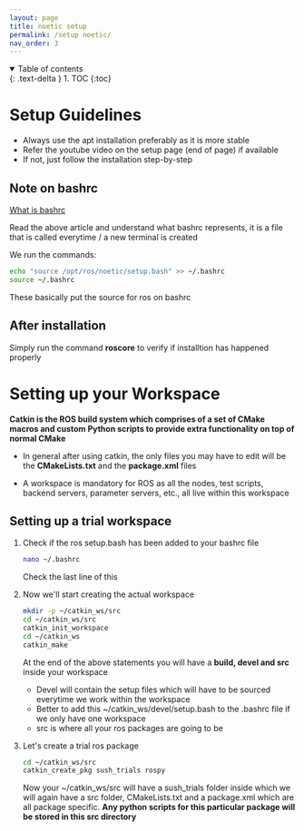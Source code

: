 ```yaml
---
layout: page
title: noetic setup
permalink: /setup noetic/
nav_order: 3
---
```


<details open markdown="block">
  <summary>
    Table of contents
  </summary>
  {: .text-delta }
1. TOC
{:toc}
</details>

# Setup Guidelines

- Always use the apt installation preferably as it is more stable
- Refer the youtube video on the setup page (end of page) if available
- If not, just follow the installation step-by-step

## Note on bashrc

[What is bashrc](https://unix.stackexchange.com/questions/129143/what-is-the-purpose-of-bashrc-and-how-does-it-work)

Read the above article and understand what bashrc represents, it is a file that is called everytime /
a new terminal is created

We run the commands:
```bash
echo "source /opt/ros/noetic/setup.bash" >> ~/.bashrc
source ~/.bashrc
```
These basically put the source for ros on bashrc

## After installation

Simply run the command **roscore** to verify if installtion has happened properly



# Setting up your Workspace

**Catkin is the ROS build system which comprises of a set of CMake macros and custom Python scripts to provide extra functionality on top of normal CMake**

- In general after using catkin, the only files you may have to edit will be the **CMakeLists.txt** and the **package.xml** files

- A workspace is mandatory for ROS as all the nodes, test scripts, backend servers, parameter servers, etc., all live within this workspace

## Setting up a trial workspace

1. Check if the ros setup.bash has been added to your bashrc file

	```bash
	nano ~/.bashrc
	```
	Check the last line of this

2. Now we'll start creating the actual workspace

    ```bash
    mkdir -p ~/catkin_ws/src
    cd ~/catkin_ws/src
    catkin_init_workspace
    cd ~/catkin_ws
    catkin_make
    ```

    At the end of the above statements you will have a **build, devel and src** inside your workspace
    - Devel will contain the setup files which will have to be sourced everytime we work within the workspace
    - Better to add this ~/catkin_ws/devel/setup.bash to the .bashrc file if we only have one workspace
    - src is where all your ros packages are going to be

3. Let's create a trial ros package
    
    ```bash
    cd ~/catkin_ws/src
    catkin_create_pkg sush_trials rospy
    ```

    Now your ~/catkin_ws/src will have a sush_trials folder inside which we will again have a src folder, CMakeLists.txt and a package.xml which are all package specific. **Any python scripts for this particular package will be stored in this src directory**

